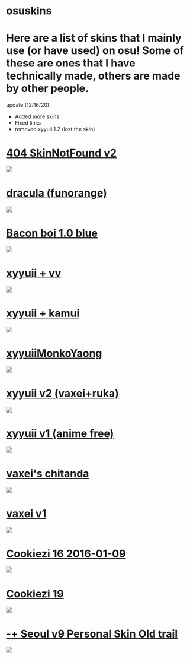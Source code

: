 # osuskins

# Here are a list of skins that I mainly use (or have used) on osu! Some of these are ones that I have technically made, others are made by other people.

update (12/16/20):
- Added more skins
- Fixed links
- removed xyyuii 1.2 (lost the skin)

# [404 SkinNotFound v2](https://joofixd.s-ul.eu/Ia93XGt5)
![](https://camo.githubusercontent.com/afb6308c11b0c1c1f2a8150d3bc763f6e860af0c107793cbd4bde6afe2e67ef8/68747470733a2f2f6f73752e7070792e73682f73732f31333438383938392f61373661)

# [dracula (funorange)](https://joofixd.s-ul.eu/2JwFiizy)
![](https://camo.githubusercontent.com/cceb3ff67303ac88d47302018dbf6cd4401f8a1f89c62f628969f1ed9219c45c/68747470733a2f2f6f73752e7070792e73682f73732f31333432313934342f64613964)

# [Bacon boi 1.0 blue](https://joofixd.s-ul.eu/Idc2Mdek)
![](https://camo.githubusercontent.com/ee038346a54573bc0c9bcf2cfbb2c1357341674330b944c3603b2dce3e167e4b/68747470733a2f2f6f73752e7070792e73682f73732f31353832313038332f39353061)

# [xyyuii + vv](https://www.mediafire.com/file/lucxvzbxwf3esgh/xyyuii+++varvalian.osk/file)
![](https://cdn.discordapp.com/attachments/366636249240567808/788940284805382164/screenshot445.jpg)

# [xyyuii + kamui](https://www.mediafire.com/file/kozx75gfdch79m0/xyyuii+++Kamui.osk/file)
![](https://cdn.discordapp.com/attachments/366636249240567808/788940281432637450/screenshot444.jpg)

# [xyyuiiMonkoYaong](https://www.mediafire.com/file/6lzjkybk9svko23/MonkoYaongXyyuii.osk/file)
![](https://cdn.discordapp.com/attachments/366636249240567808/788940285207904266/screenshot446.jpg)

# [xyyuii v2 (vaxei+ruka)](https://www.mediafire.com/file/98zb7dh4p23rv51/-+++++++++#+xyyuii.+(v2)+『vaxei+ruka』+#+++++++++-.osk/file)
![](https://cdn.discordapp.com/attachments/366636249240567808/754868676003365016/screenshot751.jpg)

# [xyyuii v1 (anime free)](https://www.mediafire.com/file/ttwydv63magyi6t/xyyuii+v1.osk/file)
![](https://cdn.discordapp.com/attachments/366636249240567808/709385853054615572/screenshot126.png)

# [vaxei's chitanda](https://joofixd.s-ul.eu/QVXirasv)
![](https://camo.githubusercontent.com/066459b0ca58e4d297916fa59635b1699b85f13110e40fc0a0ec1a1d1ff27819/68747470733a2f2f6f73752e7070792e73682f73732f31343132333634322f62373165)

# [vaxei v1](https://joofixd.s-ul.eu/oDntR2QB)
![](https://camo.githubusercontent.com/568f7ef7025cbdc63e2654707d904babfdca0f5675f29695869aa85b291966f3/68747470733a2f2f6f73752e7070792e73682f73732f31333432313837362f64353234)

# [Cookiezi 16 2016-01-09](https://joofixd.s-ul.eu/br46LPGc)
![](https://osu.ppy.sh/ss/14823912/c19f)

# [Cookiezi 19](https://circle-people.com/wp-content/Skins/Cookiezi/Cookiezi%2019%202016-11-19.osk)
![](https://shigeskinss.s-ul.eu/SYwqF0m3)

# [-+ Seoul v9 Personal Skin Old trail](https://shigeskinss.s-ul.eu/97eu8DIN)
![](https://i.imgur.com/hKeFcXv.png)

